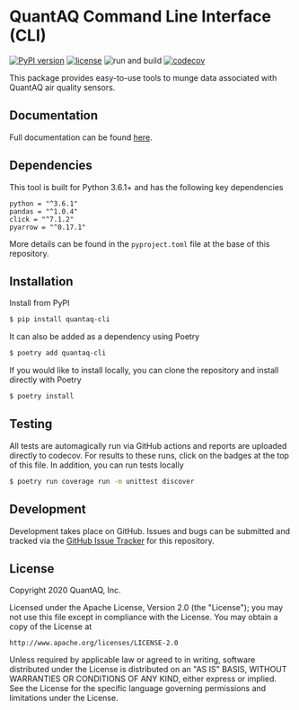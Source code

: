 # QuantAQ Command Line Interface (CLI)

[![PyPI version](https://badge.fury.io/py/quantaq-cli.svg)](https://badge.fury.io/py/quantaq-cli)
[![license](https://img.shields.io/github/license/mashape/apistatus.svg)](https://github.com/quant-aq/cli/blob/master/LICENSE)
![run and build](https://github.com/quant-aq/cli/workflows/run%20and%20build/badge.svg?branch=master)
[![codecov](https://codecov.io/gh/quant-aq/cli/branch/master/graph/badge.svg)](https://codecov.io/gh/quant-aq/cli)

This package provides easy-to-use tools to munge data associated with QuantAQ air quality sensors. 

## Documentation

Full documentation can be found [here](https://quant-aq.github.io/cli/).

## Dependencies

This tool is built for Python 3.6.1+ and has the following key dependencies

```
python = "^3.6.1"
pandas = "^1.0.4"
click = "^7.1.2"
pyarrow = "^0.17.1"
```

More details can be found in the `pyproject.toml` file at the base of this repository.

## Installation

Install from PyPI

```sh
$ pip install quantaq-cli
```

It can also be added as a dependency using Poetry

```sh
$ poetry add quantaq-cli
```


If you would like to install locally, you can clone the repository and install directly with Poetry

```sh
$ poetry install
```

## Testing

All tests are automagically run via GitHub actions and reports are uploaded directly to codecov. For results to these runs, click on the badges at the top of this file. In addition, you can run tests locally


```sh
$ poetry run coverage run -m unittest discover
```

## Development

Development takes place on GitHub. Issues and bugs can be submitted and tracked via the [GitHub Issue Tracker](https://github.com/quant-aq/cli/issues) for this repository.


## License

Copyright 2020 QuantAQ, Inc.

Licensed under the Apache License, Version 2.0 (the "License"); you may not use this file except in compliance with the License. You may obtain a copy of the License at

```
http://www.apache.org/licenses/LICENSE-2.0
```

Unless required by applicable law or agreed to in writing, software distributed under the License is distributed on an "AS IS" BASIS, WITHOUT WARRANTIES OR CONDITIONS OF ANY KIND, either express or implied. See the License for the specific language governing permissions and limitations under the License.